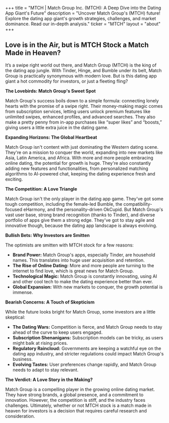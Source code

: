 +++
title = "MTCH |  Match Group Inc. (MTCH): A Deep Dive into the Dating App Giant's Future"
description = "Uncover Match Group's (MTCH) future! Explore the dating app giant's growth strategies, challenges, and market dominance. Read our in-depth analysis."
ticker = "MTCH"
layout = "about"
+++

        


##  Love is in the Air, but is MTCH Stock a Match Made in Heaven?

It’s a swipe right world out there, and Match Group (MTCH) is the king of the dating app jungle. With Tinder, Hinge, and Bumble under its belt, Match Group is practically synonymous with modern love. But is this dating app giant a hot commodity for investors, or just a fleeting fling?

**The Lovebirds: Match Group's Sweet Spot**

Match Group's success boils down to a simple formula: connecting lonely hearts with the promise of a swipe right. Their money-making magic comes from subscription services, letting users unlock premium features like unlimited swipes, enhanced profiles, and advanced searches.  They also make a pretty penny from in-app purchases like “super likes” and “boosts,” giving users a little extra juice in the dating game. 

**Expanding Horizons: The Global Heartbeat**

Match Group isn't content with just dominating the Western dating scene. They're on a mission to conquer the world, expanding into new markets like Asia, Latin America, and Africa. With more and more people embracing online dating, the potential for growth is huge. They're also constantly adding new features and functionalities, from personalized matching algorithms to AI-powered chat, keeping the dating experience fresh and exciting.

**The Competition: A Love Triangle**

Match Group isn't the only player in the dating app game. They've got some tough competition, including the female-led Bumble, the compatibility-focused eHarmony, and the personality-driven OkCupid. But Match Group's vast user base, strong brand recognition (thanks to Tinder), and diverse portfolio of apps give them a strong edge. They've got to stay agile and innovative though, because the dating app landscape is always evolving.

**Bullish Bets: Why Investors are Smitten**

The optimists are smitten with MTCH stock for a few reasons:

* **Brand Power:** Match Group's apps, especially Tinder, are household names. This translates into huge user acquisition and retention.
* **The Rise of Online Dating:**  More and more people are turning to the internet to find love, which is great news for Match Group.
* **Technological Magic:** Match Group is constantly innovating, using AI and other cool tech to make the dating experience better than ever.
* **Global Expansion:** With new markets to conquer, the growth potential is immense.

**Bearish Concerns: A Touch of Skepticism**

While the future looks bright for Match Group, some investors are a little skeptical:

* **The Dating Wars:** Competition is fierce, and Match Group needs to stay ahead of the curve to keep users engaged.
* **Subscription Shenanigans:**  Subscription models can be tricky, as users might balk at rising prices.
* **Regulatory Raincloud:**  Governments are keeping a watchful eye on the dating app industry, and stricter regulations could impact Match Group's business.
* **Evolving Tastes:** User preferences change rapidly, and Match Group needs to adapt to stay relevant.

**The Verdict: A Love Story in the Making?**

Match Group is a compelling player in the growing online dating market.  They have strong brands, a global presence, and a commitment to innovation. However, the competition is stiff, and the industry faces challenges. Ultimately, whether or not MTCH stock is a match made in heaven for investors is a decision that requires careful research and consideration. 

        